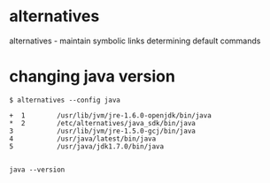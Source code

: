 # alternatives

alternatives - maintain symbolic links determining default commands


# changing java version

	$ alternatives --config java

	+  1        /usr/lib/jvm/jre-1.6.0-openjdk/bin/java
	*  2        /etc/alternatives/java_sdk/bin/java
	3           /usr/lib/jvm/jre-1.5.0-gcj/bin/java
	4           /usr/java/latest/bin/java
	5           /usr/java/jdk1.7.0/bin/java


	java --version
